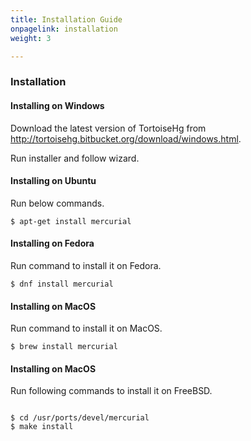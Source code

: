 ```yaml
---
title: Installation Guide
onpagelink: installation
weight: 3

---
```


### **Installation**

#### Installing on Windows

Download the latest version of TortoiseHg from http://tortoisehg.bitbucket.org/download/windows.html.

Run installer and follow wizard.

#### Installing on Ubuntu

Run below commands.

 ```
$ apt-get install mercurial
```

#### Installing on Fedora

Run command to install it on Fedora.

 ```
$ dnf install mercurial
```

#### Installing on MacOS

Run command to install it on MacOS.

 ```
$ brew install mercurial
```

#### Installing on MacOS

Run following commands to install it on FreeBSD.

 ```

$ cd /usr/ports/devel/mercurial
$ make install

```

